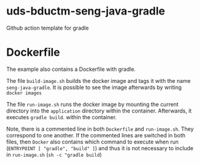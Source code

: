 # uds-bductm-seng-java-gradle
Github action template for gradle

# Dockerfile
The example also contains a Dockerfile with gradle.

The file `build-image.sh` builds the docker image and tags it with the name `seng-java-gradle`.
It is possible to see the image afterwards by writing `docker images`

The file `run-image.sh` runs the docker image by mounting the current directory into the `application` directory within the container. Afterwards, it executes `gradle build`. within the container.

Note, there is a commented line in both `Dockerfile` and `run-image.sh`. They correspond to one another. If the commented lines are switched in both files, then `Docker` also contains which command to execute when run (`ENTRYPOINT [ "gradle", "build" ]`) and thus it is not necessary to include in `run-image.sh` (`sh -c "gradle build`)
